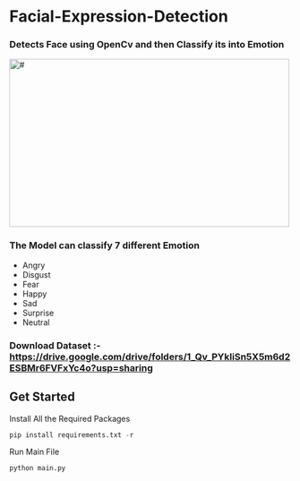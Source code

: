 # Facial-Expression-Detection

### Detects Face using OpenCv and then Classify its into Emotion

<img src = "./videos/Working_Demo_GIF.gif" width = 500px height=300px alt = "#"/>

### The Model can classify 7 different Emotion

* Angry
* Disgust
* Fear
* Happy
* Sad
* Surprise
* Neutral

### Download Dataset :- https://drive.google.com/drive/folders/1_Qv_PYkIiSn5X5m6d2ESBMr6FVFxYc4o?usp=sharing


## Get Started 
Install All the Required Packages
```python
pip install requirements.txt -r 
```
Run Main File
```python
python main.py
```
